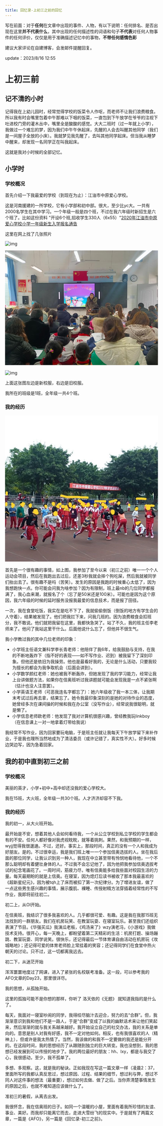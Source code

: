 ```yaml
---
title: 回忆录-上初三之前的回忆
---
```




写在前面：对于**任何**在文章中出现的事件、人物，有以下说明：任何排名、是否出现在这里**并不代表什么**，其中出现的任何描述性的词语和句子**不代表**对任何人物事件的任何评价，仅仅是用于准确描述记忆中的事物，**不带任何感情色彩**

建议大家评论在自建博客，会发邮件提醒回复。

update：2023/8/16 12:55

# 上初三前

## 记不清的小时

记得我在上幼儿园时，经常觉得学校的饭菜令人作呕，而老师不让我们浪费粮食。所以我有时会嘴里包着中午那难以下咽的饭菜，一直包到下午放学在爷爷的注视下吐进校门旁的灌木丛中，嘴里全是酸酸的感觉。大大二班时（过一年就上小学），我做过一个难忘的梦，因为我们中午午休起床，先醒的人会去叫醒其他同学（我们是一间屋子全放的小床）。我就梦见我先醒了，去叫其他同学起床。但当我从睡梦中醒来，却发现一名同学正在叫我起床。

这就是我对小时候的全部记忆。

## 小学时

### 学校概况

首先介绍一下我最爱的学校（到现在为止）：江油市中原爱心学校。

这是河南援建的一所学校，它有小学部和初中部。很大，至少比yc大。一共有2000名学生在其中学习。一个年级一般是四个班，不过在我六年级时新招生是六个班了。比如这份资料 "开设6个班,招收学生330人（6x55）"[2020年江油市中原爱心学校小学一年级新生入学报名通告](http://libaiguli.com.cn/show.asp?id=7725)

这里在网上找了几张照片

![img](./回忆录-上初三之前的回忆/1)

![img](./回忆录-上初三之前的回忆/e372eadec64247808da824cf478ad297.jpg)

![img](./../assess/19.png)

上面这张图左边是新校服，右边是旧校服。

我所在的班级是1班，全年级一共4个班。

### 我的经历



![image-20230807175434774](./回忆录-上初三之前的回忆/image-20230807175434774.png)

首先是一个很有趣的事情，如上图，我参加了至今以来（初三之前）唯一一个个人运动会项目，然后在我跑出去过后，还差3秒我就会摔个狗吃屎，然后我就被同学们抬出去了。很有趣不是吗（苦笑）。发生的原因是我跑的时候重心太低了，因为我想跑快一点。你可能会问我为啥参加？因为有限制，班上最nb的几位同学都报满了，我心血来潮，就报名了个（忘了是50米还是100米）。可能也是因为这个原因，我六年级的时候的延时服务没报我最爱的信息技术，而是报了田径。

一次，我在食堂吃饭，我实在是吃不下了，我就偷偷倒饭（倒饭的地方有学生会的人守着），结果被发现了。他们把我拦下来，问我几班的。因为浪费粮食会扣班分，我不敢说。他们就把我留在这里，我都快急哭了。站了不久，我的班主任李老师来了。他问了我站这里干什么。后面他说什么忘了，但他并不很生气。

我小学教过我的其中几位老师的印象：

* 小学班主任语文兼科学李长青老师：他陪伴了我6年，给我鼓励与支持，在我的不断地轰炸下（指不好的表现——如不写作业、迟到）被我留下了深刻印象。但他还是依旧为我操劳。他也是最看好我的，无论是什么活动，只要我较为擅长的都会为我争取机会（后面会讲到）。
* 小学数学颜红老师：她也被我不断轰炸，但她发现了我的学习能力，经常让我上台讲做题方法，如果你在信奥班听过我讲题就可能会发现我是一点不紧张啊（估计也没人注意罢）。
* 小学英语王老师（可恶我连名字都忘了）：她六年级收了我一本三体，让我期末考试过后再去拿，结果忘了。她令我最印象深刻的是她的对待作业的态度，她曾经多次在课间操的时候和我在办公室（没写作业），经常说我很聪明，就是懒了。
* 小学信息老师欧老师：他发现了我对计算机很感兴趣，曾经教我玩linkboy（在信息课上一对一地拿着灯带给我说）

我经常不写作业，因为回家要玩电脑，于是班主任就让我每天下午放学留下来补作业，于是我也理所当然地成为了清洁委员（或许记错了，真实性不大）。好多时候边哭边写，因为急着回家。

## 我的初中直到初三之前

### 学校概况

美丽的英才，小学+初中+高中却还没我的爱心学校大。

我在15班，大火班，全年级一共30个班。人才济济却容不下我。

### 我的经历

我的初一，从大火班开始。

最开始是不安，想着其他人会如何看待我，一个从公立学校到私立学校的学生都会有的不安。任何人都好像对我虎视眈眈，就等着挑刺。果然，和我预期的一样，wyjj觉得我很邋遢。不过，还好。事实上，那段时间，真正的没有一个人和我成为好朋友。是的。不过很幸运，我是我们班上唯一一个参加信奥选拔的人。坐在我后面的那位同学，让我认识到另一种人，我现在中立甚至带有怜悯地看待他，一个不那么聪明却有着健壮身体的人。不过我不会忘记他了，因为他把我参加信奥选拔考试的纪念笔画花了。一周时间，筋疲力尽，唯有信奥能多给我些面对校园生活的力量。每天最期盼的就是上信奥。在寝室，因为熄灯后读书被收了那本我最喜欢的《超新星纪元》，因为被tqh上了床而被扣了第一次纪律分。为了增进友谊，做了一点这些男生感兴趣的事情，展示腹肌、裸睡、传授射精方法穿插着经常性的不写作业，我即将前往初二。

初二上，从OI开始。

在信奥班，我结识了很多我喜欢的人。几乎都很可爱、有趣。这是我在我那15班无法找到的一群朋友。我们在机房玩笑、在教室玩耍、在寝室玩乐。甚至我们还组织表演了节目。《华强买瓜》我演瓜老板，《鸡汤来了》wzy演老冯，《小游戏》我做技术支持。很开心，每一天晚上，都盼望着第二天精彩的生活：机房打题、操场蹦跳、教室玩耍、同学说笑。很快乐，还记得最后一节体育课自由活动在机房玩《攻城略地》；还记得可爱的体育老师脸上常挂着的笑容；还记得同学们在食堂中热火朝天的讨论。只不过，这一切都离我远去。

初二下，从迷茫开始

浑浑噩噩地度过了网课，进入了紧张的名校联考准备。这一段，可以参考我的AFO文章的Day23，那里很详尽。

我的思想，从孤独开始。

这里的孤独可能不是你想的那样，你听了 洛天依的《无题》 就知道我指的是什么了。

每天，我面对一寝室吵闹的同学，我得绞尽脑汁去迎合，努力的去“合群”。但，我渐渐意识到我和他们不是一路人，于是“合群”变成了以我的幽默话术来让他们笑起来，然后渐渐的就与我关系越来越好。我开始设立自己的社交办法，我的关系是单向的。意思是别人对我有好感，我不一定对他如何。相反，也有我很喜欢的人（精神上），但或许是我太热情了。当然，我该做的和我不一定要做的我还是能分开的。在这段时间，我的思想经历了从跟随到独立的巨大转变。我也没想到，我的思想已经发展到可以传授的地步了。我的两位最好的朋友：hh、lxy，都是与我交了心，我很感动，至少，我不孤单了。

多想、多观察。这，就是我的秘诀。正如我现在写这一篇文章一样（凌晨2：37，里面所写的我都认真反思过，想过原因、过程、结果的细节，想过利与弊，想过不同人对这件事的想法（最重要），想过如何去做、做了之后。当你弄清楚事情发生的原因之后，也就不难知道应该做什么了。

准初三的暑假，从离去出发。

我很怀念，我在信奥班的日子。如同一个温暖的小屋，里面有着我所珍惜的友谊、事业、美好。而我却只能离它而去，走进大雪纷飞的现实中。于是就有了两篇文章，一篇是《AFO》，另一篇是《回忆录-初三之前》。

